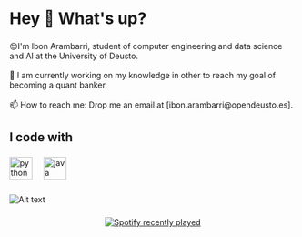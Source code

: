 <h1 align="left">Hey 👋 What's up?</h1>

###

<p align="left">😊I'm Ibon Arambarri, student of computer engineering and data science and AI at the University of Deusto.<br><br>🔭 I am currently working on my knowledge in other to reach my goal of becoming a quant banker.<br><br>📫 How to reach me: Drop me an email at [ibon.arambarri@opendeusto.es].</p>

###

<h2 align="left">I code with</h2>

###

<div align="left">
  <img src="https://cdn.jsdelivr.net/gh/devicons/devicon/icons/python/python-original.svg" height="40" alt="python logo"  />
  <img width="12" />
  <img src="https://cdn.jsdelivr.net/gh/devicons/devicon/icons/java/java-original.svg" height="40" alt="java logo"  />
</div>

###

![Alt text](https://spotify-recently-played-readme.vercel.app/api?user=31ppqhhzpuatw6rzpcjkpeapsyca)

###

<div align="center">
  <a href="https://open.spotify.com/user/31ppqhhzpuatw6rzpcjkpeapsyca">
    <img src="https://spotify-recently-played-readme.vercel.app/api?count=5" alt="Spotify recently played"  />
  </a>
</div>

###
